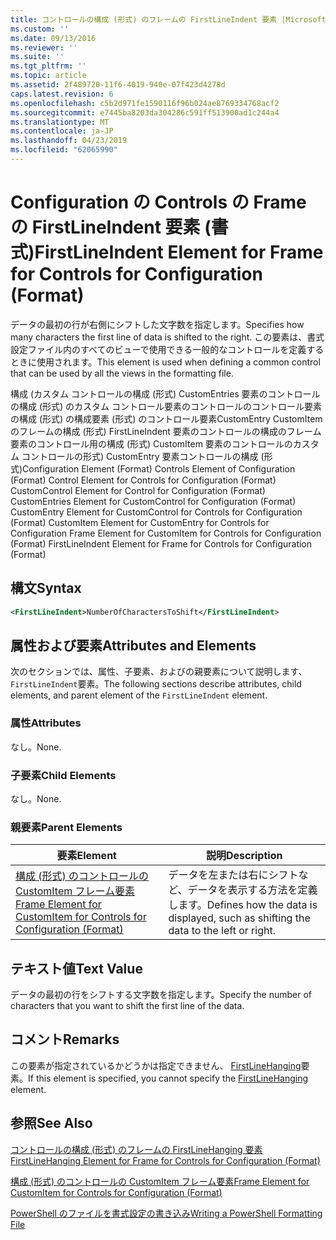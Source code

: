 ```yaml
---
title: コントロールの構成 (形式) のフレームの FirstLineIndent 要素 |Microsoft Docs
ms.custom: ''
ms.date: 09/13/2016
ms.reviewer: ''
ms.suite: ''
ms.tgt_pltfrm: ''
ms.topic: article
ms.assetid: 2f489720-11f6-4019-940e-07f423d4278d
caps.latest.revision: 6
ms.openlocfilehash: c5b2d971fe1590116f96b024ae8769334768acf2
ms.sourcegitcommit: e7445ba8203da304286c591ff513900ad1c244a4
ms.translationtype: MT
ms.contentlocale: ja-JP
ms.lasthandoff: 04/23/2019
ms.locfileid: "62065990"
---
```

# <a name="firstlineindent-element-for-frame-for-controls-for-configuration-format"></a><span data-ttu-id="2a246-102">Configuration の Controls の Frame の FirstLineIndent 要素 (書式)</span><span class="sxs-lookup"><span data-stu-id="2a246-102">FirstLineIndent Element for Frame for Controls for Configuration (Format)</span></span>

<span data-ttu-id="2a246-103">データの最初の行が右側にシフトした文字数を指定します。</span><span class="sxs-lookup"><span data-stu-id="2a246-103">Specifies how many characters the first line of data is shifted to the right.</span></span> <span data-ttu-id="2a246-104">この要素は、書式設定ファイル内のすべてのビューで使用できる一般的なコントロールを定義するときに使用されます。</span><span class="sxs-lookup"><span data-stu-id="2a246-104">This element is used when defining a common control that can be used by all the views in the formatting file.</span></span>

<span data-ttu-id="2a246-105">構成 (カスタム コントロールの構成 (形式) CustomEntries 要素のコントロールの構成 (形式) のカスタム コントロール要素のコントロールのコントロール要素の構成 (形式) の構成要素 (形式) のコントロール要素CustomEntry CustomItem のフレームの構成 (形式) FirstLineIndent 要素のコントロールの構成のフレーム要素のコントロール用の構成 (形式) CustomItem 要素のコントロールのカスタム コントロールの形式) CustomEntry 要素コントロールの構成 (形式)</span><span class="sxs-lookup"><span data-stu-id="2a246-105">Configuration Element (Format) Controls Element of Configuration (Format) Control Element for Controls for Configuration (Format) CustomControl Element for Control for Configuration (Format) CustomEntries Element for CustomControl for Configuration (Format) CustomEntry Element for CustomControl for Controls for Configuration (Format) CustomItem Element for CustomEntry for Controls for Configuration Frame Element for CustomItem for Controls for Configuration (Format) FirstLineIndent Element for Frame for Controls for Configuration (Format)</span></span>

## <a name="syntax"></a><span data-ttu-id="2a246-106">構文</span><span class="sxs-lookup"><span data-stu-id="2a246-106">Syntax</span></span>

```xml
<FirstLineIndent>NumberOfCharactersToShift</FirstLineIndent>
```

## <a name="attributes-and-elements"></a><span data-ttu-id="2a246-107">属性および要素</span><span class="sxs-lookup"><span data-stu-id="2a246-107">Attributes and Elements</span></span>

<span data-ttu-id="2a246-108">次のセクションでは、属性、子要素、およびの親要素について説明します、`FirstLineIndent`要素。</span><span class="sxs-lookup"><span data-stu-id="2a246-108">The following sections describe attributes, child elements, and parent element of the `FirstLineIndent` element.</span></span>

### <a name="attributes"></a><span data-ttu-id="2a246-109">属性</span><span class="sxs-lookup"><span data-stu-id="2a246-109">Attributes</span></span>

<span data-ttu-id="2a246-110">なし。</span><span class="sxs-lookup"><span data-stu-id="2a246-110">None.</span></span>

### <a name="child-elements"></a><span data-ttu-id="2a246-111">子要素</span><span class="sxs-lookup"><span data-stu-id="2a246-111">Child Elements</span></span>

<span data-ttu-id="2a246-112">なし。</span><span class="sxs-lookup"><span data-stu-id="2a246-112">None.</span></span>

### <a name="parent-elements"></a><span data-ttu-id="2a246-113">親要素</span><span class="sxs-lookup"><span data-stu-id="2a246-113">Parent Elements</span></span>

|<span data-ttu-id="2a246-114">要素</span><span class="sxs-lookup"><span data-stu-id="2a246-114">Element</span></span>|<span data-ttu-id="2a246-115">説明</span><span class="sxs-lookup"><span data-stu-id="2a246-115">Description</span></span>|
|-------------|-----------------|
|[<span data-ttu-id="2a246-116">構成 (形式) のコントロールの CustomItem フレーム要素</span><span class="sxs-lookup"><span data-stu-id="2a246-116">Frame Element for CustomItem for Controls for Configuration (Format)</span></span>](./frame-element-for-customitem-for-controls-for-configuration-format.md)|<span data-ttu-id="2a246-117">データを左または右にシフトなど、データを表示する方法を定義します。</span><span class="sxs-lookup"><span data-stu-id="2a246-117">Defines how the data is displayed, such as shifting the data to the left or right.</span></span>|

## <a name="text-value"></a><span data-ttu-id="2a246-118">テキスト値</span><span class="sxs-lookup"><span data-stu-id="2a246-118">Text Value</span></span>

<span data-ttu-id="2a246-119">データの最初の行をシフトする文字数を指定します。</span><span class="sxs-lookup"><span data-stu-id="2a246-119">Specify the number of characters that you want to shift the first line of the data.</span></span>

## <a name="remarks"></a><span data-ttu-id="2a246-120">コメント</span><span class="sxs-lookup"><span data-stu-id="2a246-120">Remarks</span></span>

<span data-ttu-id="2a246-121">この要素が指定されているかどうかは指定できません、 [FirstLineHanging](./firstlinehanging-element-for-frame-for-controls-for-configuration-format.md)要素。</span><span class="sxs-lookup"><span data-stu-id="2a246-121">If this element is specified, you cannot specify the [FirstLineHanging](./firstlinehanging-element-for-frame-for-controls-for-configuration-format.md) element.</span></span>

## <a name="see-also"></a><span data-ttu-id="2a246-122">参照</span><span class="sxs-lookup"><span data-stu-id="2a246-122">See Also</span></span>

[<span data-ttu-id="2a246-123">コントロールの構成 (形式) のフレームの FirstLineHanging 要素</span><span class="sxs-lookup"><span data-stu-id="2a246-123">FirstLineHanging Element for Frame for Controls for Configuration (Format)</span></span>](./firstlinehanging-element-for-frame-for-controls-for-configuration-format.md)

[<span data-ttu-id="2a246-124">構成 (形式) のコントロールの CustomItem フレーム要素</span><span class="sxs-lookup"><span data-stu-id="2a246-124">Frame Element for CustomItem for Controls for Configuration (Format)</span></span>](./frame-element-for-customitem-for-controls-for-configuration-format.md)

[<span data-ttu-id="2a246-125">PowerShell のファイルを書式設定の書き込み</span><span class="sxs-lookup"><span data-stu-id="2a246-125">Writing a PowerShell Formatting File</span></span>](./writing-a-powershell-formatting-file.md)
